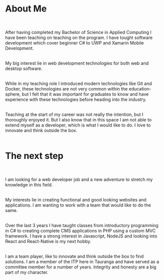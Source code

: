# About Me

<br>

After having completed my Bachelor of Science in Applied Computing I have been teaching on teaching on the program. I have tought software development which cover beginner C# to UWP and Xamarin Mobile Development.<br><br>

My big interest lie in web development technologies for both web and desktop software.<br><br>

While in my teaching role I introduced modern technologies like Git and Docker, these technologies are not very common within the education-sphere, but I felt that it was important for graduates to know and have experience with these technologies before heading into the industry.<br><br>

Teaching at the start of my career was not really the intention, but I thoroughly enjoyed it. But I also know that in this space I am not able to extend myself as a developer, which is what I would like to do. I love to innovate and think outside the box.<br><br>

# The next step

<br>

I am looking for a web developer job and a new adventure to stretch my knowledge in this field.<br><br>

My interests lie in creating functional and good looking websites and applications. I am wanting to work with a team that would like to do the same.<br><br>

Over the last 3 years I have taught classes from introductory programming in C# to creating complete CMS applications in PHP using a custom MVC framework. I have a strong interest in Javascript, NodeJS and looking into React and React-Native is my next hobby.<br><br>

I am a team player, like to innovate and think outside  the box to find solutions. I am a member of the ITP here in Tauranga and have served as a committee member for a number of years. Integrity and honesty are a big part of my character. <br><br>